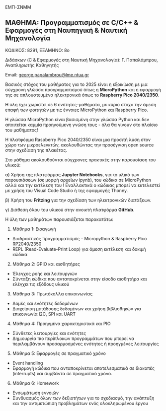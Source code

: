 ΕΜΠ-ΣΝΜΜ

<h2>ΜΑΘΗΜΑ: Προγραμματισμός σε C/C++ & Εφαρμογές στη Ναυπηγική & Ναυτική Μηχανολογία </h2>

ΚΩΔΙΚΟΣ: 8291, ΕΞΑΜΗΝΟ: 8ο 

Διδάσκων (C & Εφαρμογές στη Ναυτική Μηχανολογία): Γ. Παπαλάμπρου, Αναπληρωτής Καθηγητής

Email: george.papalambrou@lme.ntua.gr



Βασικός στόχος του μαθήματος για το 2025 είναι η εξοικίωση με μια σύγχρονη γλώσσα προγραμματισμού όπως η **MicroPython** 
και η εφαρμογή της σε απλουστευμένα ηλεκτρονικά όπως το **Raspberry Pico 2040/2350**.

Η ύλη έχει χωριστεί σε 6 ενότητες-μαθήματα, με κύριο στόχο την άμεση επαφή των φοιτητών με τις έννοιες MicroPython και Raspberry Pico.

Η γλώσσα MicroPython είναι βασισμένη στην γλώσσα Python και δεν απαιτείται καμμία προηγούμενη γνώση τους - όλα θα γίνουν στο πλαίσιο του μαθήματος!

Η πλατφόρμα Raspberry Pico 2040/2350 είναι μια προσιτή λύση στον χώρο των μικροελεγκτών, ακολουθώντας την προσέγγιση open source στην σχεδίαση της πλακέτας.

Στο μάθημα ακολουθούνται σύγχρονες πρακτικές στην παρουσίαση του υλικού: 

α) Χρήση της πλατφόρμας **Jupyter Notebooks**, για το υλικό των παρουσιάσεων (σε μορφή αρχείων ipynb), του κώδικα σε MicroPython 
αλλά και την εκτέλεση του ! 
Εναλλακτικά  ο κώδικας μπορεί να εκτελεστεί με χρήση του Visual Code Studio ή της εφαρμογής Thonny.

β) Χρήση του **Fritzing** για την σχεδίαση των ηλεκτρονικών διατάξεων.

γ) Διάθεση όλου του υλικού στην ανοικτή πλατφόρμα **GitHub**.


Η ύλη των μαθημάτων παρουσιάζεται παρακατάτω:

1. Μάθημα 1: Εισαγωγή
- Διαδραστικός προγραμματισμός - Micropython & Raspberry Pico RP2040/2350
- REPL (Read-Evaluate-Print Loop) για άμεση εκτέλεση και δοκιμή κώδικα
2. Μάθημα 2: GPIO και αισθητήρες
- Έλεγχος ροής και λειτουργιών
- Σύνταξη κώδικα που ανταποκρίνεται στην είσοδο αισθητήρα και ελέγχει τις εξόδους υλικού
3. Μάθημα 3: Πρωτόκολλα επικοινωνίας
- Δομές και ενότητες δεδομένων
- Διαχείριση μετάδοσης δεδομένων και χρήση βιβλιοθηκών για επικοινωνία I2C, SPI και UART
4. Μάθημα 4: Προηγμένα χαρακτηριστικά και PIO
- Σύνθετες λειτουργίες και ενότητες
- Δημιουργία πιο περίπλοκων προγραμμάτων που μπορεί να περιλαμβάνουν προσαρμοσμένες ενότητες ή προηγμένες λειτουργίες
5. Μάθημα 5: Εφαρμογές σε πραγματικό χρόνο
- Event handling
- Εφαρμογή κώδικα που ανταποκρίνεται αποτελεσματικά σε διακοπές (interrupts) και συμβάντα σε πραγματικό χρόνο.
6. Μάθημα 6: Homework
- Ενσωμάτωση εννοιών
- Συνδυασμός όλων των δεξιοτήτων για το σχεδιασμό, την ανάπτυξη και την αντιμετώπιση προβλημάτων ενός ολοκληρωμένου έργου
